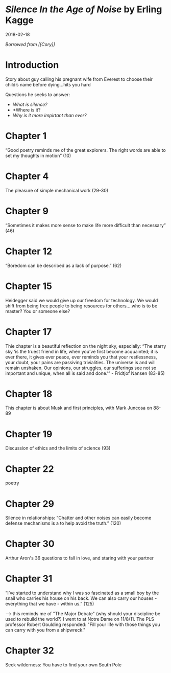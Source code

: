 # *Silence In the Age of Noise* by Erling Kagge
2018-02-18

*Borrowed from [[Cory]]*

# Introduction
Story about guy calling his pregnant wife from Everest to choose their child’s name before dying...hits you hard 

Questions he seeks to answer: 
- *What is silence?*
- *Where is it? 
- *Why is it more impirtant than ever?*

# Chapter 1
“Good poetry reminds me of the great explorers. The right words are able to set my thoughts in motion” (10)

# Chapter 4
The pleasure of simple mechanical work (29-30)

# Chapter 9
“Sometimes it makes more sense to make life more difficult than necessary” (46)

# Chapter 12
“Boredom can be described as a lack of purpose.” (62)

# Chapter 15
Heidegger said we would give up our freedom for technology. We would shift from being free people to being resources for others....who is to be master? You or someone else?

# Chapter 17
Thie chapter is a beautiful reflection on the night sky, especially: “The starry sky ‘is the truest friend in life, when you’ve first become acquainted; it is ever there, it gives ever peace, ever reminds you that your restlessness, your doubt, your pains are passiving trivialities. The universe is and will remain unshaken. Our opinions, our struggles, our sufferings see not so important and unique, when all is said and done.’” - Fridtjof Nansen (83-85) 

# Chapter 18
This chapter is about Musk and first principles, with Mark Juncosa on 88-89

# Chapter 19
Discussion of ethics and the limits of science (93)

# Chapter 22
poetry

# Chapter 29
Silence in relationships: “Chatter and other noises can easily become defense mechanisms is a to help avoid the truth.” (120)

# Chapter 30 
Arthur Aron's 36 questions to fall in love, and staring with your partner 

# Chapter 31
“I’ve started to understand why I was so fascinated as a small boy by the snail who carries his house on his back. We can also carry our houses - everything that we have - within us.” (125)

-—> this reminds me of "The Major Debate" (why should your discipline be used to rebuild the world?) I went to at Notre Dame on 11/8/11. The PLS professor Robert Goulding responded: "Fill your life with those things you can carry with you from a shipwreck."

# Chapter 32
Seek wilderness: You have to find your own South Pole 